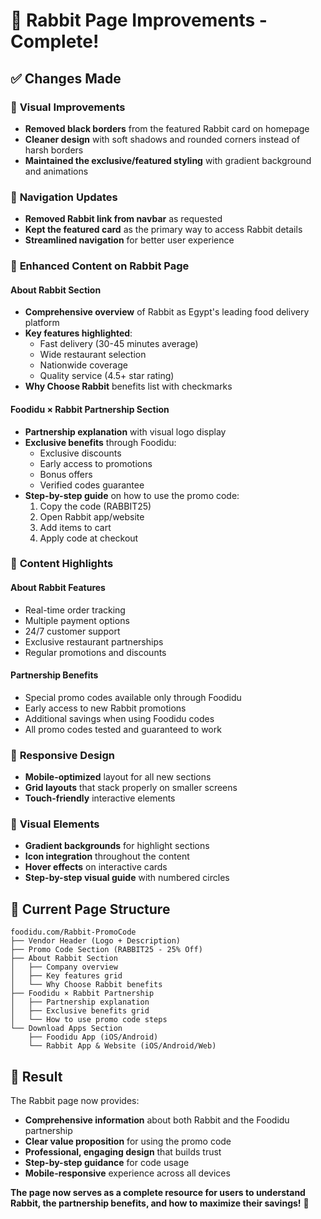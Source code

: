 # 🐰 Rabbit Page Improvements - Complete!

## ✅ **Changes Made**

### 🎨 **Visual Improvements**
- **Removed black borders** from the featured Rabbit card on homepage
- **Cleaner design** with soft shadows and rounded corners instead of harsh borders
- **Maintained the exclusive/featured styling** with gradient background and animations

### 🧭 **Navigation Updates**
- **Removed Rabbit link from navbar** as requested
- **Kept the featured card** as the primary way to access Rabbit details
- **Streamlined navigation** for better user experience

### 📖 **Enhanced Content on Rabbit Page**

#### **About Rabbit Section**
- **Comprehensive overview** of Rabbit as Egypt's leading food delivery platform
- **Key features highlighted**:
  - Fast delivery (30-45 minutes average)
  - Wide restaurant selection
  - Nationwide coverage
  - Quality service (4.5+ star rating)
- **Why Choose Rabbit** benefits list with checkmarks

#### **Foodidu × Rabbit Partnership Section**
- **Partnership explanation** with visual logo display
- **Exclusive benefits** through Foodidu:
  - Exclusive discounts
  - Early access to promotions
  - Bonus offers
  - Verified codes guarantee
- **Step-by-step guide** on how to use the promo code:
  1. Copy the code (RABBIT25)
  2. Open Rabbit app/website
  3. Add items to cart
  4. Apply code at checkout

### 🎯 **Content Highlights**

#### **About Rabbit Features**
- Real-time order tracking
- Multiple payment options
- 24/7 customer support
- Exclusive restaurant partnerships
- Regular promotions and discounts

#### **Partnership Benefits**
- Special promo codes available only through Foodidu
- Early access to new Rabbit promotions
- Additional savings when using Foodidu codes
- All promo codes tested and guaranteed to work

### 📱 **Responsive Design**
- **Mobile-optimized** layout for all new sections
- **Grid layouts** that stack properly on smaller screens
- **Touch-friendly** interactive elements

### 🎨 **Visual Elements**
- **Gradient backgrounds** for highlight sections
- **Icon integration** throughout the content
- **Hover effects** on interactive cards
- **Step-by-step visual guide** with numbered circles

## 🌟 **Current Page Structure**

```
foodidu.com/Rabbit-PromoCode
├── Vendor Header (Logo + Description)
├── Promo Code Section (RABBIT25 - 25% Off)
├── About Rabbit Section
│   ├── Company overview
│   ├── Key features grid
│   └── Why Choose Rabbit benefits
├── Foodidu × Rabbit Partnership
│   ├── Partnership explanation
│   ├── Exclusive benefits grid
│   └── How to use promo code steps
└── Download Apps Section
    ├── Foodidu App (iOS/Android)
    └── Rabbit App & Website (iOS/Android/Web)
```

## 🎉 **Result**

The Rabbit page now provides:
- **Comprehensive information** about both Rabbit and the Foodidu partnership
- **Clear value proposition** for using the promo code
- **Professional, engaging design** that builds trust
- **Step-by-step guidance** for code usage
- **Mobile-responsive** experience across all devices

**The page now serves as a complete resource for users to understand Rabbit, the partnership benefits, and how to maximize their savings!** 🚀
